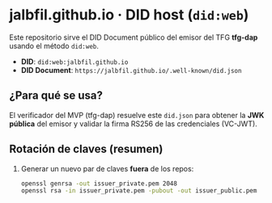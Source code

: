 # jalbfil.github.io · DID host (`did:web`)

Este repositorio sirve el DID Document público del emisor del TFG **tfg-dap** usando el método `did:web`.

- **DID**: `did:web:jalbfil.github.io`
- **DID Document**: `https://jalbfil.github.io/.well-known/did.json`

## ¿Para qué se usa?
El verificador del MVP (tfg-dap) resuelve este `did.json` para obtener la **JWK pública** del emisor y validar la firma RS256 de las credenciales (VC-JWT).

## Rotación de claves (resumen)
1. Generar un nuevo par de claves **fuera** de los repos:
   ```bash
   openssl genrsa -out issuer_private.pem 2048
   openssl rsa -in issuer_private.pem -pubout -out issuer_public.pem
